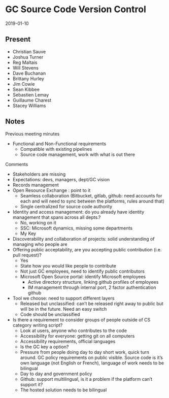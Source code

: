 # GC Source Code Version Control 
2019-01-10

## Present
* Christian Sauve
* Joshua Turner
* Reg Maltais
* Will Stevens
* Dave Buchanan 
* Brittany Hurley
* Jim Cowie
* Sean Kibbee
* Sebastien Lemay 
* Guillaume Charest 
* Stacey Williams 

## Notes

Previous meeting minutes 

* Functional and Non-Functional requirements 
  * Compatible with existing pipelines 
  * Source code management, work with what is out there 
  
Comments
* Stakeholders are missing 
* Expectations: devs, managers, dept/GC vision 
* Records management
* Open Resource Exchange : point to it 
  * Seamless collaboration (Bitbucket, gitlab, github: need accounts for each and will need to sync between the platforms, rules around that)
  * Single centralized for source code authority 
* Identity and access management: do you already have identity management that spans across all depts.?
  * No, working on it 
  * SSC: Microsoft dynamics, missing some departments
  * My Key
* Discoverability and collaboration of projects: solid understanding of managing who people are
* Offering public acceptability, are you accepting public contribution (i.e. pull request)?
  * Yes 
  * State how you would like people to contribute
  * Not just GC employees, need to identify public contributors
  * Microsoft Open Source portal:  identify Microsoft employees 
    * Active directory structure, linking github profiles of employees 
    * IM management through internal port, 2 factor authentication github
* Tool we choose: need to support different layers 
  * Released but unclassified: can’t be released right away to public but will be in the future. Need an easy switch 
  * Code should be unclassified 
* Is there a requirement to consider groups of people outside of CS category writing script?
  * Look at users, anyone who contributes to the code 
  * Accessibility for everyone: getting git on all computers 
  * Accessibility requirements, official languages 
  * Is the GC key a option?
  * Pressure from people doing day to day short work, quick turn around. GC policy requirements on public visible. Source code is it’s own language (not English or French), language of work needs to be bilingual 
  * Day to day and government policy 
  * Github: support multilingual, is it a problem if the platform can’t support it?
  * The hosted solution needs to be bilingual 



